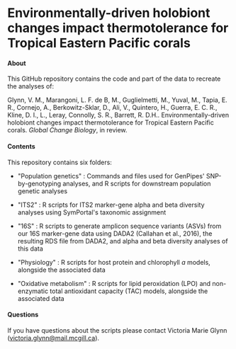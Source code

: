 # Environmentally-driven holobiont changes impact thermotolerance for Tropical Eastern Pacific corals

#### About
This GitHub repository contains the code and part of the data to recreate the analyses of:

Glynn, V. M., Marangoni, L. F. de B, M., Guglielmetti, M., Yuval, M., Tapia, E. R., Cornejo, A.,  Berkowitz-Sklar, D., Ali, V., Quintero, H., Guerra, E. C. R., Kline, D. I.,  L., Leray, Connolly, S. R., Barrett, R. D.H.. Environmentally-driven holobiont changes impact thermotolerance for Tropical Eastern Pacific corals. *Global Change Biology*, in review.

#### Contents
This repository contains six folders:

* "Population genetics" : Commands and files used for GenPipes' SNP-by-genotyping analyses, and R scripts for downstream population genetic analyses

* "ITS2" : R scripts for ITS2 marker-gene alpha and beta diversity analyses using SymPortal's taxonomic assignment

* "16S" : R scripts to generate amplicon sequence variants (ASVs) from our 16S marker-gene data using DADA2 (Callahan et al., 2016), the resulting RDS file from DADA2, and alpha and beta diversity analyses of this data

* "Physiology" : R scripts for host protein and chlorophyll *a* models, alongside the associated data  

* "Oxidative metabolism" : R scripts for lipid peroxidation (LPO) and non-enzymatic total antioxidant capacity (TAC) models, alongside the associated data  

#### Questions
If you have questions about the scripts please contact Victoria Marie Glynn (victoria.glynn@mail.mcgill.ca).
